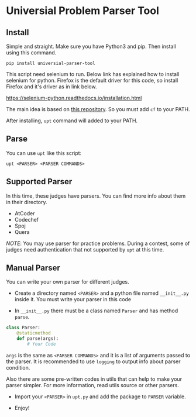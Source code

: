 # Universial Problem Parser Tool

## Install

Simple and straight. Make sure you have Python3 and pip. Then install using this command.

`pip install universial-parser-tool`

This script need selenium to run. Below link has explained how to install selenium for python.
Firefox is the default driver for this code, so install Firefox and it's driver as in link below.

https://selenium-python.readthedocs.io/installation.html

The main idea is based on [this repository](https://github.com/xalanq/cf-tool).
So you must add `cf` to your PATH.

After installing, `upt` command will added to your PATH.

## Parse

You can use `upt` like this script:

`upt <PARSER> <PARSER COMMANDS>`


## Supported Parser

In this time, these judges have parsers. You can find more info about them
in their directory.

- AtCoder
- Codechef
- Spoj
- Quera

*NOTE*: You may use parser for practice problems. During a contest, some of judges need
authentication that not supported by `upt` at this time. 

## Manual Parser

You can write your own parser for different judges.

- Create a directory named `<PARSER>` and a python file named `__init__.py` inside it.
You must write your parser in this code

- In `__init__.py` there must be a class named `Parser` and has method `parse`.
```python
class Parser:
    @staticmethod
    def parse(args):
        # Your Code
```
`args` is the same as `<PARSER COMMANDS>` and it is a list of arguments passed to the parser.
It is recommended to use `logging` to output info about parser condition.

Also there are some pre-written codes in utils that can help to make your parser simpler.
For more information, read utils source or other parsers.

- Import your `<PARSER>` in `upt.py` and add the package to `PARSER` variable.

- Enjoy!
